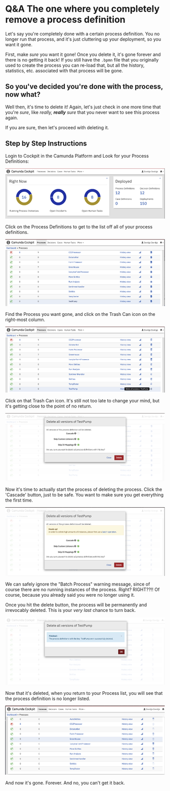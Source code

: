 # Q&A The one where you completely remove a process definition

Let's say you're completely done with a certain process definition. You no longer run that process, and it's just cluttering up your deployment, so you want it gone.

First, make _sure_ you want it gone! Once you delete it, it's gone forever and there is no getting it back! If you still have the `.bpmn` file that you originally used to create the process you can re-load that, but all the history, statistics, etc. associated with that process will be gone.

## So you've decided you're done with the process, now what?

Well then, it's time to delete it! Again, let's just check in one more time that you're _sure_, like _really, **really** sure_ that you never want to see this process again.

If you are sure, then let's proceed with deleting it.

## Step by Step Instructions

Login to Cockpit in the Camunda Platform and Look for your Process Definitions:

![Cockpit Dashboard](./images/cockpit-1.png)

Click on the Process Definitions to get to the list off all of your process definitions.

![Cockpit Process Definitions](./images/cockpit-2.png)

Find the Process you want gone, and click on the Trash Can icon on the right-most column.

![Cockpit defintions trash can](./images/cockpit-3.png)

Click on that Trash Can icon. It's still not too late to change your mind, but it's getting close to the point of no return.

![Cockpit Delete process ](./images/cockpit-4.png)

Now it's time to actually start the process of deleting the process. Click the 'Cascade' button, just to be safe. You want to make sure you get everything the first time.

![Cockpit Delete Process Cascade](./images/cockpit-5.png)

We can safely ignore the "Batch Process" warning message, since of course there are no running instances of the process. Right? RIGHT??!! Of course, because you already said you were no longer using it.

Once you hit the delete button, the process will be permanently and irrevocably deleted. This is your _very last_ chance to turn back.

![Cockpit delete process cascade](./images/cockpit-6.png)

Now that it's deleted, when you return to your Process list, you will see that the process definition is no longer listed.

![Cockpit porcess list, minus your process](./images/cockpit-7.png)

And now it's gone. Forever. And no, you can't get it back.

